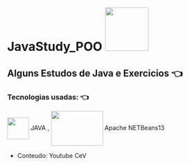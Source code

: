 # JavaStudy_POO <img height="100" width="100" src="https://cursa.com.br/uploads/thumbnails/course_thumbnails/course_thumbnail_default_68.jpg">

## Alguns Estudos de Java e Exercicios 👈 

### Tecnologias usadas: 👈 
<img align="center" height="50" width="50" src="https://cdn.jsdelivr.net/gh/devicons/devicon/icons/java/java-original.svg"> JAVA ,
<img align="center" height="80" width="120" src="https://download.logo.wine/logo/NetBeans/NetBeans-Logo.wine.png"> Apache NETBeans13
 - Conteudo: Youtube CeV
